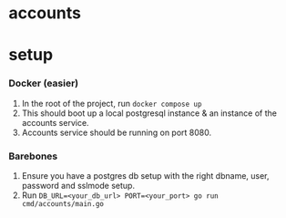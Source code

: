 # accounts


# setup
### Docker (easier)
1. In the root of the project, run `docker compose up`
2. This should boot up a local postgresql instance & an instance of the accounts service.
3. Accounts service should be running on port 8080.

### Barebones
1. Ensure you have a postgres db setup with the right dbname, user, password and sslmode setup.
2. Run `DB_URL=<your_db_url> PORT=<your_port> go run cmd/accounts/main.go`